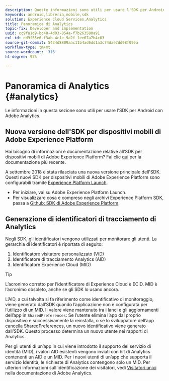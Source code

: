 ```yaml
---
description: Queste informazioni sono utili per usare l'SDK per Android con Adobe Analytics.
keywords: android,libreria,mobile,sdk
solution: Experience Cloud Services,Analytics
title: Panoramica di Analytics
topic-fix: Developer and implementation
uuid: cc9fa1d9-bc48-4d03-854a-f7b263580a91
exl-id: ed9f55e6-f3ab-4c1e-9a2f-1ee67a7b4c03
source-git-commit: 5434d8809aac11b4ad6dd1a3c74dae7dd98f095a
workflow-type: tm+mt
source-wordcount: '316'
ht-degree: 95%

---
```


# Panoramica di Analytics {#analytics}

Le informazioni in questa sezione sono utili per usare l’SDK per Android con Adobe Analytics.

## Nuova versione dell&#39;SDK per dispositivi mobili di Adobe Experience Platform

Hai bisogno di informazioni e documentazione relative all’SDK per dispositivi mobili di Adobe Experience Platform? Fai clic [qui](https://aep-sdks.gitbook.io/docs/) per la documentazione più recente.

A settembre 2018 è stata rilasciata una nuova versione principale dell&#39;SDK. Questi nuovi SDK per dispositivi mobili di Adobe Experience Platform sono configurabili tramite [Experience Platform Launch](https://www.adobe.com/it/experience-platform/launch.html).

* Per iniziare, vai su Adobe Experience Platform Launch.
* Per visualizzare cosa è compreso negli archivi Experience Platform SDK, passa a [Github: SDK di Adobe Experience Platform](https://github.com/Adobe-Marketing-Cloud/acp-sdks).

## Generazione di identificatori di tracciamento di Analytics

Negli SDK, gli identificatori vengono utilizzati per monitorare gli utenti. La gerarchia di identificatori è riportata di seguito:

1. Identificatore visitatore personalizzato (VID)
1. Identificatore di tracciamento Analytics (AID)
1. Identificatore Experience Cloud (MID)

>[!TIP]
>
>L’acronimo corretto per l’identificatore di Experience Cloud è ECID. MID è l’acronimo obsoleto, anche se gli SDK lo usano ancora.

L’AID, a cui talvolta si fa riferimento come identificativo di monitoraggio, viene generato dall’SDK quando l’applicazione non è configurata per l’utilizzo di un MID. Il valore viene mantenuto tra i lanci e gli aggiornamenti dell’app in `SharedPreferences`: Se l’utente elimina l’app dal proprio dispositivo e successivamente la reinstalla, o se lo sviluppatore dell’app cancella SharedPreferences, un nuovo identificativo viene generato dall’SDK. Questo processo determina un nuovo utente nei rapporti di Analytics.

Per gli utenti di un’app in cui viene introdotto il supporto del servizio di identità (MID), i valori AID esistenti vengono inviati con hit di Analytics contenenti un AID e un MID. Per i nuovi utenti di un’app che supporta il servizio Identità, le richieste di Analytics contengono solo un MID. Per ulteriori informazioni sull&#39;identificazione dei visitatori, vedi [Visitatori unici](https://experienceleague.adobe.com/docs/analytics/components/metrics/unique-visitors.html?lang=it) nella documentazione di Adobe Analytics.
